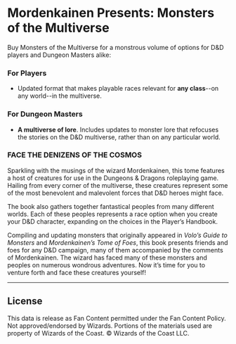 # Mordenkainen Presents: Monsters of the Multiverse

Buy Monsters of the Multiverse for a monstrous volume of options for D&D players and Dungeon Masters alike:

### For Players

* Updated format that makes playable races relevant for **any class**\--on any world--in the multiverse.

### For Dungeon Masters

* **A multiverse of lore**. Includes updates to monster lore that refocuses the stories on the D&D multiverse, rather than on any particular world.

### FACE THE DENIZENS OF THE COSMOS

Sparkling with the musings of the wizard Mordenkainen, this tome features a host of creatures for use in the Dungeons & Dragons roleplaying game. Hailing from every corner of the multiverse, these creatures represent some of the most benevolent and malevolent forces that D&D heroes might face.

The book also gathers together fantastical peoples from many different worlds. Each of these peoples represents a race option when you create your D&D character, expanding on the choices in the Player’s Handbook.

Compiling and updating monsters that originally appeared in _Volo’s Guide to Monsters_ and _Mordenkainen’s Tome of Foes_, this book presents friends and foes for any D&D campaign, many of them accompanied by the comments of Mordenkainen. The wizard has faced many of these monsters and peoples on numerous wondrous adventures. Now it’s time for you to venture forth and face these creatures yourself!

---

## License

This data is release as Fan Content permitted under the Fan Content Policy. Not approved/endorsed by Wizards. Portions of the materials used are property of Wizards of the Coast. © Wizards of the Coast LLC.
